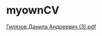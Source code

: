 # myownCV
[Гилязов Данила Андреевич (3).pdf](https://github.com/user-attachments/files/18526252/3.pdf)
